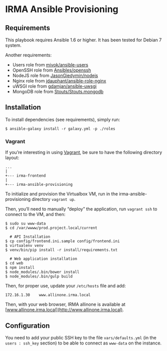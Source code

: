 IRMA Ansible Provisioning
=========================

Requirements
------------

This playbook requires Ansible 1.6 or higher. It has been tested for Debian 7 system.

Another requirements:
- Users role from [mivok/ansible-users](https://github.com/mivok/ansible-users)
- OpenSSH role from [Ansibles/openssh](https://github.com/Ansibles/openssh)
- NodeJS role from [JasonGiedymin/nodejs](https://github.com/AnsibleShipyard/ansible-nodejs)
- Nginx role from [jdauphant/ansible-role-nginx](https://github.com/jdauphant/ansible-role-nginx)
- uWSGI role from [gdamjan/ansible-uwsgi](https://github.com/gdamjan/ansible-uwsgi)
- MongoDB role from [Stouts/Stouts.mongodb](https://github.com/Stouts/Stouts.mongodb)


Installation
------------

To install dependencies (see requirements), simply run:

```
$ ansible-galaxy install -r galaxy.yml -p ./roles
```


### Vagrant

If you’re interesting in using [Vagrant](http://vagrantup.com), be sure to have the following directory layout:

```
...
|
+--- irma-frontend
|
+--- irma-ansible-provisioning
```

To initialize and provision the Virtualbox VM, run in the irma-ansible-provisioning directory `vagrant up`.


Then, you’ll need to manually “deploy” the application, run `vagrant ssh` to connect to the VM, and then:
```
$ sudo su www-data
$ cd /var/wwww/prod.project.local/current

  # API Installation
$ cp config/frontend.ini.sample config/frontend.ini
$ virtualenv venv
$ venv/bin/pip install -r install/requirements.txt

  # Web application installation
$ cd web
$ npm install
$ node_modules/.bin/bower install
$ node_modules/.bin/gulp build
```

Then, for proper use, update your `/etc/hosts` file and add:
```
172.16.1.30    www.allinone.irma.local
```

Then, with your web browser, IRMA allinone is available at [www.allinone.irma.local](http://www.allinone.irma.local).


Configuration
-------------

You need to add your public SSH key to the file `vars/defaults.yml` (in the `users : ssh_key` section) to be able to connect as `www-data` on the instance.
